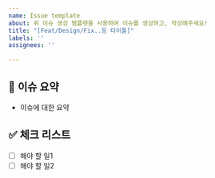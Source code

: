 ```yaml
---
name: Issue template
about: 위 이슈 생성 템플렛을 사용하여 이슈를 생성하고, 작성해주세요!
title: "[Feat/Design/Fix..등 타이틀]"
labels: ''
assignees: ''

---
```


## 📝 이슈 요약
<!-- 이유에 대하여 설명해주세요. -->
<!-- 아래 "이슈에 대한 요약" 은 지우고 작성해주세요.  -->
- 이슈에 대한 요약

## ✅ 체크 리스트
<!-- 해야 할 일을 적어주세요. -->
- [ ] 해야 할 일1
- [ ] 해야 할 일2
